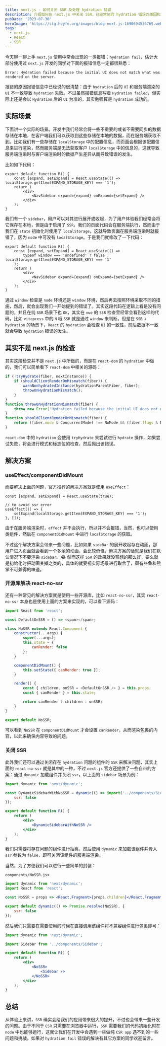 ```yaml
---
title: next.js - 如何关闭 SSR 及处理 hydration 错误
description: 介绍如何在 next.js 中关闭 SSR，已经常见的 hydration 错误的原因和解决方案。
pubDate: '2023-07-30'
heroImage: 'https://stg.heyfe.org/images/blog-next.js-1690694536769.webp'
tags:
  - next.js
  - React
  - SSR
---
```


今天聊一聊上手 `next.js` 使用中常会出现的一类报错：`hydration fail`，估计大部分使用过 `next.js` 开发的同学对下面的报错信息一定都很熟悉：

```
Error: Hydration failed because the initial UI does not match what was rendered on the server.
```

报错的原因报错信息中已经说的很清楚：由于 `hydration` 后的 `UI` 和服务端渲染的 `UI` 不一致导致 `hydration` 失败。不过虽然报错信息写着 `Hydration failed`，但实际上还是会以 `Hydration` 后的 `UI` 为准的，其实勉强算是 `hydration` 成功的。

## 实际场景

下面讲一个实际的场景。开发中我们经常会将一些不重要的或者不需要同步的数据存储在本地，在客户端我们可以获取到这些存储在本地的数据，而在服务端获取不到。比如我们有一些存储在 `localStorage` 中的配置信息，而页面会根据该配置信息来进行渲染，然而服务端是无法获取客户 `localStorage` 中的信息的，这就导致服务端渲染时与客户端渲染时的数据产生差异从而导致错误的发生。

比如如下代码：

```tsx
export default function R() {
    const [expand, setExpand] = React.useState(() => localStorage.getItem(EXPAND_STORAGE_KEY) === '1');
    return (
        <div>
            <NavSidebar expand={expand} onExpand={setExpand} />
        </div>
    );
}
```

我们有一个 `sidebar`，用户可以对其进行展开或收起，为了用户体验我们经常会将它保存在本地，但是由于启用了 `SSR`，我们的页面代码会在服务端执行，然而由于我们在 `state` 初始化时使用了 `localStorage`，这就导致页面在服务端渲染时就报错了，因为 `node` 中可没有 `localStorage`。于是我们就修改了一下代码：

```tsx
export default function R() {
    const [expand, setExpand] = React.useState(() =>
        typeof window === 'undefined' ? false : localStorage.getItem(EXPAND_STORAGE_KEY) === '1'
    );
    return (
        <div>
            <NavSidebar expand={expand} onExpand={setExpand} />
        </div>
    );
}
```

通过 `window` 检查是 `node` 环境还是 `window` 环境，然后再去按照环境采取不同的措施，然后，就会出现我们一开始提到的错误了。其实这段代码在逻辑上看是没有问题的，并且在纯 `SSR` 场景下也 `OK`，其实在 `vue` 的 `SSR` 检查里经常会看到这样的代码，比如 `vitepress` 中的 `N` 哦 `SSR` 就是通过 `window` 来判断。但是在 `SSR` + `hydration` 的场景下，`React` 的 `hydration` 会检查 `UI` 的一致性，前后数据不一致就会导致 `hydration` 错误的发生。

## 其实不是 next.js 的检查

其实这段检查并不是 `next.js` 中所做的，而是在 `react-dom` 的 `hydration` 中做的，我们可以简单看下 `react-dom` 中相关的源码：

```js
if (!tryHydrate(fiber, nextInstance)) {
    if (shouldClientRenderOnMismatch(fiber)) {
        warnNonhydratedInstance(hydrationParentFiber, fiber);
        throwOnHydrationMismatch();
    }
}
function throwOnHydrationMismatch(fiber) {
    throw new Error('Hydration failed because the initial UI does not match what was ' + 'rendered on the server.');
}
function shouldClientRenderOnMismatch(fiber) {
    return (fiber.mode & ConcurrentMode) !== NoMode && (fiber.flags & DidCapture) === NoFlags;
}
```

`react-dom` 中的 `hydration` 会使用 `tryHydrate` 来尝试进行 `hydrate` 操作，如果尝试失败，将会进行模式和标志位的检查，然后抛出该错误。

## 解决方案

### useEffect/componentDidMount

而要解决上面的问题，官方推荐的解决方案就是使用 `useEffect`：

```tsx
const [expand, setExpand] = React.useState(true);

// to avoid ssr error
useEffect(() => {
    setExpand(localStorage.getItem(EXPAND_STORAGE_KEY) === '1');
}, []);
```

由于在服务端渲染时，`effect` 并不会执行，所以并不会报错，当然，也可以使用类组件，然后在 `componentDidMount` 中进行 `localStorage` 的获取。

不过这个解决方案会带来一些问题，比如如果 `sideBar` 的展开收起存在动画，那用户进入页面就会看到一个多余的动画，会比较奇怪，解决方案的话就是我们在默认情况下不要渲染 `sidebar`。😂 然而这样 `SSR` 的效果就没预想的那么好，要么就是初始化时把动画关掉之类的，具体的就要视实际场景进行取舍了，颇有些鱼和熊掌不可兼得的味道。

### 开源库解决 react-no-ssr

还有一种常见的解决方案就是使用一些开源库，比如 `react-no-ssr`，其实 `react-no-ssr` 本身也是使用上面的方案来实现的，可以看下源码：

```js
import React from 'react';

const DefaultOnSSR = () => <span></span>;

class NoSSR extends React.Component {
    constructor(...args) {
        super(...args);
        this.state = {
            canRender: false
        };
    }

    componentDidMount() {
        this.setState({ canRender: true });
    }

    render() {
        const { children, onSSR = <DefaultOnSSR /> } = this.props;
        const { canRender } = this.state;

        return canRender ? children : onSSR;
    }
}

export default NoSSR;
```

可以看到 `NoSSR` 在 `componentDidMount` 才会设置 `canRender`，从而渲染包裹的内容，以此来确保内容导致的问题。

### 关闭 SSR

此外我们还可以通过关闭存在 `hydration` 问题的组件的 `SSR` 来解决问题，其实上面的 `react-no-ssr` 就是其中的一种，不过 `next.js` 官方还提供了一些自带的方案：通过 `dynamic` 加载组件并关闭 `ssr`，以上面的 `sidebar` 场景为例：

```jsx
import dynamic from 'next/dynamic';

const DynamicSidebarWithNoSSR = dynamic(() => import('../components/Sidebar'), {
    ssr: false
});

export default function R() {
    return (
        <div>
            <DynamicSidebarWithNoSSR />
        </div>
    );
}
```

我们只需要将存在问题的组件进行抽离，然后使用 `dynamic` 来加载该组件并传入 `ssr` 参数为 `false`，即可关闭该组件的服务端渲染。

当然，为了方便我们可以进行一些简单的封装：

`components/NoSSR.jsx`

```jsx
import dynamic from 'next/dynamic';
import React from 'react';

const NoSSR = props => <React.Fragment>{props.children}</React.Fragment>;

export default dynamic(() => Promise.resolve(NoSSR), {
    ssr: false
});
```

然后我们只需要在需要使用的时候在直接调用该组件将不兼容组件进行包裹即可：

```jsx
import dynamic from 'next/dynamic';

import Sidebar from '../components/Sidebar';

export default function R() {
    return (
        <div>
            <NoSSR>
                <Sidebar />
            </NoSSR>
        </div>
    );
}
```

## 总结

从体验上来讲，`SSR` 确实会给我们的应用带来很大的提升，不过也会带来一些开发的问题。由于不同于 `CSR` 只需要在浏览器中运行，`SSR` 需要我们的代码初始化时在 `node` 中也能够运行，这就让我们在开发中会遇到一些做纯 `CSR app` 遇不到的一些问题和挑战。如果对 `hydration fail` 错误的解决有其它方案的同学欢迎留言。